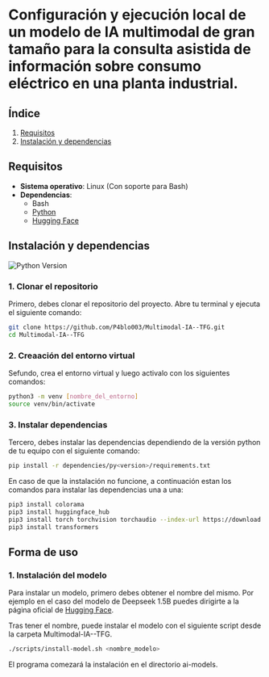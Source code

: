 # Configuración y ejecución local de un modelo de IA multimodal de gran tamaño para la consulta asistida de información sobre consumo eléctrico en una planta industrial.

## **Índice**

1. [Requisitos](#requisitos)
2. [Instalación y dependencias](#instalación-y-dependencias)

## **Requisitos**

- **Sistema operativo**: Linux (Con soporte para Bash)
- **Dependencias**:
  - Bash
  - [Python](https://www.python.org/downloads/)
  - [Hugging Face](https://huggingface.co/)


## **Instalación y dependencias**

![Python Version](https://img.shields.io/badge/python-3.12.6-blue)

### 1. Clonar el repositorio

Primero, debes clonar el repositorio del proyecto. Abre tu terminal y ejecuta el siguiente comando:
```bash
git clone https://github.com/P4blo003/Multimodal-IA--TFG.git
cd Multimodal-IA--TFG
```

### 2. Creaación del entorno virtual

Sefundo, crea el entorno virtual y luego activalo con los siguientes comandos:
```bash
python3 -m venv [nombre_del_entorno]
source venv/bin/activate
```

### 3. Instalar dependencias

Tercero, debes instalar las dependencias dependiendo de la versión python de tu equipo con el siguiente comando:
```bash
pip install -r dependencies/py<version>/requirements.txt
```

En caso de que la instalación no funcione, a continuación estan los comandos para instalar las dependencias una a una:
```bash
pip3 install colorama
pip3 install huggingface_hub
pip3 install torch torchvision torchaudio --index-url https://download.pytorch.org/whl/cu118
pip3 install transformers
```

## **Forma de uso**

### 1. Instalación del modelo

Para instalar un modelo, primero debes obtener el nombre del mismo. Por ejemplo en el caso del modelo de Deepseek 1.5B
puedes dirigirte a la página oficial de [Hugging Face](https://huggingface.co/deepseek-ai/DeepSeek-R1-Distill-Qwen-1.5B).

Tras tener el nombre, puede instalar el modelo con el siguiente script desde la carpeta Multimodal-IA--TFG.
```bash
./scripts/install-model.sh <nombre_modelo>
```
El programa comezará la instalación en el directorio ai-models.